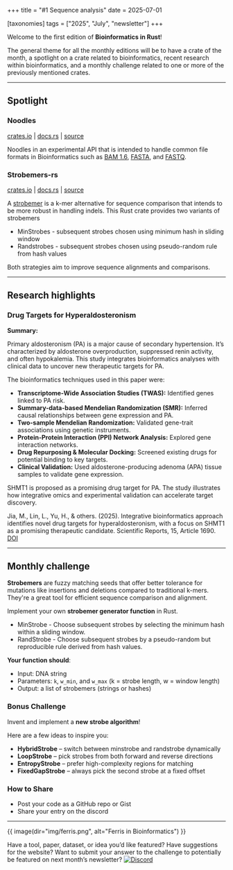 +++
title = "#1 Sequence analysis"
date = 2025-07-01

[taxonomies]
tags = ["2025", "July", "newsletter"]
+++

Welcome to the first edition of **Bioinformatics in Rust**!

The general theme for all the monthly editions will be to have a crate of the month,
a spotlight on a crate related to bioinformatics,
recent research within bioinformatics,
and a monthly challenge related to one or more of the previously mentioned crates.

---

## Spotlight

### Noodles

[crates.io](https://crates.io/crates/noodles) |
[docs.rs](https://docs.rs/noodles/0.99.0/noodles/) |
[source](https://github.com/zaeleus/noodles)

Noodles in an experimental API that is intended to handle common file formats in
Bioinformatics such as [BAM 1.6](https://samtools.github.io/hts-specs/SAMv1.pdf),
[FASTA](https://www.ncbi.nlm.nih.gov/genbank/fastaformat/),
and [FASTQ](https://maq.sourceforge.net/fastq.shtml).

### Strobemers-rs

[crates.io](https://crates.io/crates/strobemers-rs) |
[docs.rs](https://docs.rs/strobemers-rs/0.1.0/strobemers_rs/) |
[source](https://github.com/haradama/strobemers-rs)

A [strobemer](https://www.biorxiv.org/content/10.1101/2021.01.28.428549v3.full)
is a k-mer alternative for sequence comparison that intends to be more robust in
handling indels. This Rust crate provides two variants of strobemers

- MinStrobes - subsequent strobes chosen using minimum hash in sliding window
- Randstrobes - subsequent strobes chosen using pseudo-random rule from hash values

Both strategies aim to improve sequence alignments and comparisons.

---

## Research highlights

### Drug Targets for Hyperaldosteronism

**Summary:**

Primary aldosteronism (PA) is a major cause of secondary hypertension.
It’s characterized by aldosterone overproduction, suppressed renin activity,
and often hypokalemia. This study integrates bioinformatics analyses with clinical
data to uncover new therapeutic targets for PA.

The bioinformatics techniques used in this paper were:

- **Transcriptome-Wide Association Studies (TWAS):** Identified genes linked to
PA risk.
- **Summary-data-based Mendelian Randomization (SMR):** Inferred causal
relationships between gene expression and PA.
- **Two-sample Mendelian Randomization:** Validated gene-trait associations
using genetic instruments.
- **Protein-Protein Interaction (PPI) Network Analysis:** Explored gene
interaction networks.
- **Drug Repurposing & Molecular Docking:** Screened existing drugs for potential
binding to key targets.
- **Clinical Validation:** Used aldosterone-producing adenoma (APA) tissue samples
to validate gene expression.

SHMT1 is proposed as a promising drug target for PA. The study illustrates how
integrative omics and experimental validation can accelerate target discovery.

Jia, M., Lin, L., Yu, H., & others. (2025). Integrative bioinformatics approach
identifies novel drug targets for hyperaldosteronism, with a focus on SHMT1 as a
promising therapeutic candidate. Scientific Reports, 15, Article 1690.
[DOI](https://doi.org/10.1038/s41598-025-85900-8)

---

## Monthly challenge

**Strobemers** are fuzzy matching seeds that offer better tolerance for mutations
like insertions and deletions compared to traditional k-mers. They're a great
tool for efficient sequence comparison and alignment.

Implement your own **strobemer generator function** in Rust.

- MinStrobe - Choose subsequent strobes by selecting the minimum hash within a
sliding window.
- RandStrobe - Choose subsequent strobes by a pseudo-random but reproducible rule derived from hash values.

**Your function should**:

- Input: DNA string
- Parameters: `k`, `w_min`, and `w_max` (k = strobe length, w = window length)
- Output: a list of strobemers (strings or hashes)

### Bonus Challenge

Invent and implement a **new strobe algorithm**!

Here are a few ideas to inspire you:

- **HybridStrobe** – switch between minstrobe and randstrobe dynamically
- **LoopStrobe** – pick strobes from both forward and reverse directions
- **EntropyStrobe** – prefer high-complexity regions for matching
- **FixedGapStrobe** – always pick the second strobe at a fixed offset

### How to Share

- Post your code as a GitHub repo or Gist
- Share your entry on the discord

---

{{ image(dir="img/ferris.png", alt="Ferris in Bioinformatics") }}

Have a tool, paper, dataset, or idea you’d like featured?
Have suggestions for the website? Want to submit your answer to the challenge
to potentially be featured on next month’s newsletter?
[![Discord](https://img.shields.io/badge/Join%20Us-Discord-7289DA?style=for-the-badge&logo=discord&logoColor=white)](https://discord.gg/dCMfwuze48)
